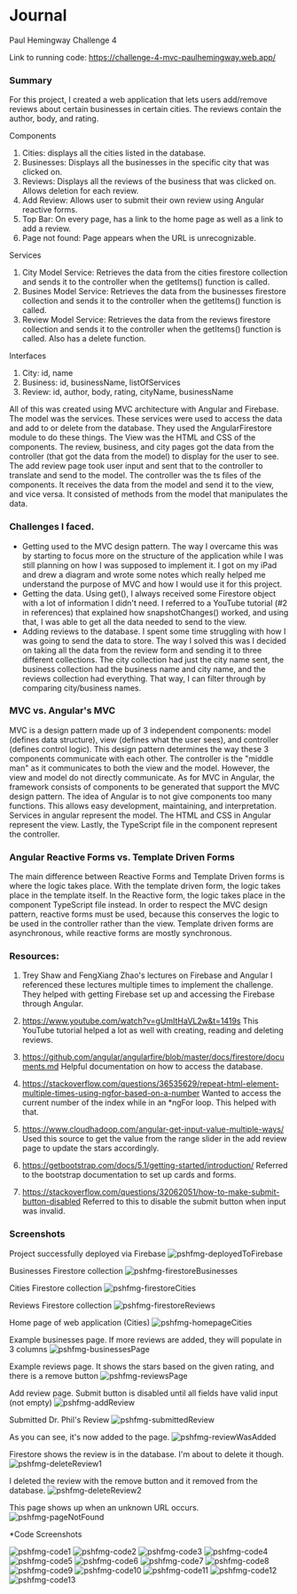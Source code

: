 # Journal
Paul Hemingway Challenge 4

Link to running code: https://challenge-4-mvc-paulhemingway.web.app/

### Summary
For this project, I created a web application that lets users add/remove reviews about certain businesses in certain cities. The reviews contain the author, body, and rating. 

Components
1. Cities: displays all the cities listed in the database.
2. Businesses: Displays all the businesses in the specific city that was clicked on. 
3. Reviews: Displays all the reviews of the business that was clicked on. Allows deletion for each review. 
4. Add Review: Allows user to submit their own review using Angular reactive forms.
5. Top Bar: On every page, has a link to the home page as well as a link to add a review.
6. Page not found: Page appears when the URL is unrecognizable.

Services
1. City Model Service: Retrieves the data from the cities firestore collection and sends it to the controller when the getItems() function is called.
2. Busines Model Service: Retrieves the data from the businesses firestore collection and sends it to the controller when the getItems() function is called.
3. Review Model Service: Retrieves the data from the reviews firestore collection and sends it to the controller when the getItems() function is called. Also has a delete function.

Interfaces
1. City: id, name
2. Business: id, businessName, listOfServices
3. Review: id, author, body, rating, cityName, businessName
    
All of this was created using MVC architecture with Angular and Firebase. The model was the services. These services were used to access the data and add to or delete from the database. They used the AngularFirestore module to do these things. The View was the HTML and CSS of the components. The review, business, and city pages got the data from the controller (that got the data from the model) to display for the user to see. The add review page took user input and sent that to the controller to translate and send to the model. The controller was the ts files of the components. It receives the data from the model and send it to the view, and vice versa. It consisted of methods from the model that manipulates the data. 

### Challenges I faced.
- Getting used to the MVC design pattern. The way I overcame this was by starting to focus more on the structure of the application while I was still planning on how I was supposed to implement it. I got on my iPad and drew a diagram and wrote some notes which really helped me understand the purpose of MVC and how I would use it for this project.
- Getting the data. Using get(), I always received some Firestore object with a lot of information I didn't need. I referred to a YouTube tutorial (#2 in references) that explained how snapshotChanges() worked, and using that, I was able to get all the data needed to send to the view. 
- Adding reviews to the database. I spent some time struggling with how I was going to send the data to store. The way I solved this was I decided on taking all the data from the review form and sending it to three different collections. The city collection had just the city name sent, the business collection had the business name and city name, and the reviews collection had everything. That way, I can filter through by comparing city/business names. 

### MVC vs. Angular's MVC

MVC is a design pattern made up of 3 independent components: model (defines data structure), view (defines what the user sees), and controller (defines control logic). This design pattern determines the way these 3 components communicate with each other. The controller is the "middle man" as it communicates to both the view and the model. However, the view and model do not directly communicate. 
As for MVC in Angular, the framework consists of components to be generated that support the MVC design pattern. The idea of Angular is to not give components too many functions. This allows easy development, maintaining, and interpretation. Services in angular represent the model. The HTML and CSS in Angular represent the view. Lastly, the TypeScript file in the component represent the controller. 

### Angular Reactive Forms vs. Template Driven Forms

The main difference between Reactive Forms and Template Driven forms is where the logic takes place. With the template driven form, the logic takes place in the template itself. In the Reactive form, the logic takes place in the component TypeScript file instead. In order to respect the MVC design pattern, reactive forms must be used, because this conserves the logic to be used in the controller rather than the view. Template driven forms are asynchronous, while reactive forms are mostly synchronous. 

### Resources:
1. Trey Shaw and FengXiang Zhao's lectures on Firebase and Angular
I referenced these lectures multiple times to implement the challenge. They helped with getting Firebase set up and accessing the Firebase through Angular.

2. https://www.youtube.com/watch?v=gUmItHaVL2w&t=1419s
This YouTube tutorial helped a lot as well with creating, reading and deleting reviews.

3. https://github.com/angular/angularfire/blob/master/docs/firestore/documents.md
Helpful documentation on how to access the database.

4. https://stackoverflow.com/questions/36535629/repeat-html-element-multiple-times-using-ngfor-based-on-a-number
Wanted to access the current number of the index while in an \*ngFor loop. This helped with that.

5. https://www.cloudhadoop.com/angular-get-input-value-multiple-ways/
Used this source to get the value from the range slider in the add review page to update the stars accordingly. 

6. https://getbootstrap.com/docs/5.1/getting-started/introduction/
Referred to the bootstrap documentation to set up cards and forms. 

7. https://stackoverflow.com/questions/32062051/how-to-make-submit-button-disabled
Referred to this to disable the submit button when input was invalid.

### Screenshots

Project successfully deployed via Firebase
![pshfmg-deployedToFirebase](https://user-images.githubusercontent.com/60056589/139272778-a4d9e82e-7c8e-4fe1-a735-27c0781c0365.png)

Businesses Firestore collection
![pshfmg-firestoreBusinesses](https://user-images.githubusercontent.com/60056589/139272780-13fddb56-a052-476e-a3f1-ccc489302a91.png)

Cities Firestore collection
![pshfmg-firestoreCities](https://user-images.githubusercontent.com/60056589/139272782-9232f458-e1db-49d7-91f5-82bd5417b2fc.png)

Reviews Firestore collection
![pshfmg-firestoreReviews](https://user-images.githubusercontent.com/60056589/139272784-89f980ae-369b-42c1-93de-96cba4e5fb59.png)

Home page of web application (Cities)
![pshfmg-homepageCities](https://user-images.githubusercontent.com/60056589/139272787-a96be50e-804c-4e77-8fcc-285506ed58c7.png)

Example businesses page. If more reviews are added, they will populate in 3 columns
![pshfmg-businessesPage](https://user-images.githubusercontent.com/60056589/139272789-ec1d4fda-c503-4c55-8f5e-3acc8d49120d.png)

Example reviews page. It shows the stars based on the given rating, and there is a remove button
![pshfmg-reviewsPage](https://user-images.githubusercontent.com/60056589/139272790-9d1883e5-472a-47bc-b6c5-287f6a19d1fe.png)

Add review page. Submit button is disabled until all fields have valid input (not empty)
![pshfmg-addReview](https://user-images.githubusercontent.com/60056589/139272791-8b68d1aa-de89-4378-9add-12c18341ae03.png)

Submitted Dr. Phil's Review
![pshfmg-submittedReview](https://user-images.githubusercontent.com/60056589/139272794-8818e14e-c659-4aad-a712-2b370d12d623.png)

As you can see, it's now added to the page. 
![pshfmg-reviewWasAdded](https://user-images.githubusercontent.com/60056589/139272795-debbc037-6a75-493f-8fa1-a1109311698c.png)

Firestore shows the review is in the database. I'm about to delete it though.
![pshfmg-deleteReview1](https://user-images.githubusercontent.com/60056589/139272798-dc239304-f6b6-436d-83fe-a21a3b03a3af.png)

I deleted the review with the remove button and it removed from the database.
![pshfmg-deleteReview2](https://user-images.githubusercontent.com/60056589/139272799-86636a49-e83c-4761-ba62-8a79915e8b0d.png)

This page shows up when an unknown URL occurs.
![pshfmg-pageNotFound](https://user-images.githubusercontent.com/60056589/139272800-d95d7112-e6db-4674-8eb4-9a3cd9f43aa5.png)

*Code Screenshots

![pshfmg-code1](https://user-images.githubusercontent.com/60056589/139272804-118fa2ba-fe39-4ee8-84f2-491f892a26b2.png)
![pshfmg-code2](https://user-images.githubusercontent.com/60056589/139272806-f0d0978f-37c9-4e1d-9de4-974f6301692a.png)
![pshfmg-code3](https://user-images.githubusercontent.com/60056589/139272811-c1f815c4-a16a-4a97-b103-1d99cd1a159c.png)
![pshfmg-code4](https://user-images.githubusercontent.com/60056589/139272813-2c530046-59e5-4c42-bb58-14ce38f3a9fa.png)
![pshfmg-code5](https://user-images.githubusercontent.com/60056589/139272816-3210db99-2f67-4068-99d5-155f27a902a7.png)
![pshfmg-code6](https://user-images.githubusercontent.com/60056589/139272818-5c71c004-e581-4672-831a-1c247f43af1a.png)
![pshfmg-code7](https://user-images.githubusercontent.com/60056589/139272819-46ceb1d5-f7cc-41fe-a903-bfa2a83a4c9a.png)
![pshfmg-code8](https://user-images.githubusercontent.com/60056589/139272820-3946b61e-697e-4fe6-99c7-9425b1785d25.png)
![pshfmg-code9](https://user-images.githubusercontent.com/60056589/139272822-4bc0f2c1-fc2f-412b-892c-5e2fb921531d.png)
![pshfmg-code10](https://user-images.githubusercontent.com/60056589/139272824-ea82eb08-6974-4895-887f-89b7e6d93b86.png)
![pshfmg-code11](https://user-images.githubusercontent.com/60056589/139272826-255ce3ae-f821-4307-a882-45c1182d1da2.png)
![pshfmg-code12](https://user-images.githubusercontent.com/60056589/139272829-1875c0c1-ec34-49b9-a675-939c116b6ccd.png)
![pshfmg-code13](https://user-images.githubusercontent.com/60056589/139272776-d77401e2-0e22-4d46-9016-75844e0daa23.png)
